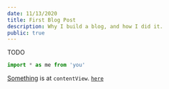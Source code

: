 ```yaml
---
date: 11/13/2020
title: First Blog Post
description: Why I build a blog, and how I did it.
public: true
---
```


TODO

```typescript
import * as me from 'you'
```

[Something](#/home) is at `contentView`.  [`here`](#)
